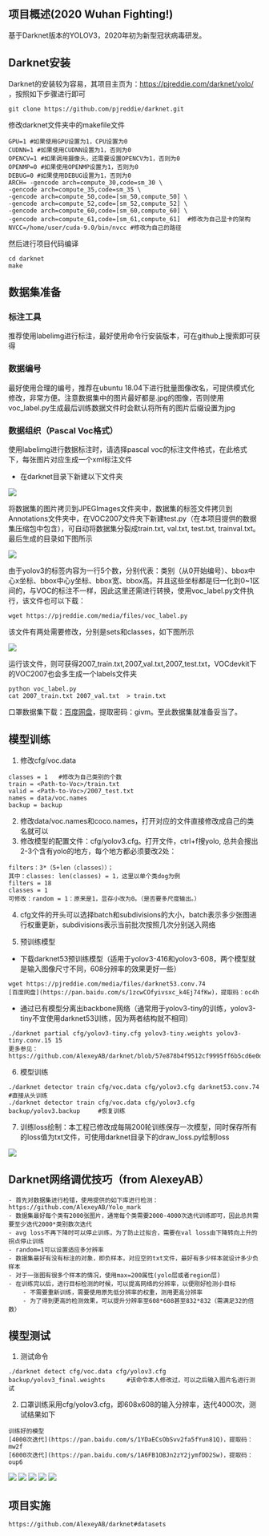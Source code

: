 ## 项目概述(2020 Wuhan Fighting!)
基于Darknet版本的YOLOV3，2020年初为新型冠状病毒研发。
## Darknet安装
Darknet的安装较为容易，其项目主页为：https://pjreddie.com/darknet/yolo/  ，按照如下步骤进行即可
```
git clone https://github.com/pjreddie/darknet.git
```
修改darknet文件夹中的makefile文件
```
GPU=1 #如果使用GPU设置为1，CPU设置为0
CUDNN=1 #如果使用CUDNN设置为1，否则为0
OPENCV=1 #如果调用摄像头，还需要设置OPENCV为1，否则为0
OPENMP=0 #如果使用OPENMP设置为1，否则为0
DEBUG=0 #如果使用DEBUG设置为1，否则为0
ARCH= -gencode arch=compute_30,code=sm_30 \
-gencode arch=compute_35,code=sm_35 \
-gencode arch=compute_50,code=[sm_50,compute_50] \
-gencode arch=compute_52,code=[sm_52,compute_52] \
-gencode arch=compute_60,code=[sm_60,compute_60] \
-gencode arch=compute_61,code=[sm_61,compute_61]  #修改为自己显卡的架构
NVCC=/home/user/cuda-9.0/bin/nvcc #修改为自己的路径
```
然后进行项目代码编译
```
cd darknet
make
```
## 数据集准备
### 标注工具
推荐使用labelimg进行标注，最好使用命令行安装版本，可在github上搜索即可获得
### 数据编号
最好使用合理的编号，推荐在ubuntu 18.04下进行批量图像改名，可提供模式化修改，非常方便。注意数据集中的图片最好都是.jpg的图像，否则使用voc_label.py生成最后训练数据文件时会默认将所有的图片后缀设置为jpg
### 数据组织（Pascal Voc格式）
使用labelimg进行数据标注时，请选择pascal voc的标注文件格式，在此格式下，每张图片对应生成一个xml标注文件
- 在darknet目录下新建以下文件夹

![](https://github.com/xywlpo/YOLOV3-Mask-Detection/blob/master/1.bmp)

将数据集的图片拷贝到JPEGImages文件夹中，数据集的标签文件拷贝到Annotations文件夹中，在VOC2007文件夹下新建test.py（在本项目提供的数据集压缩包中包含），可自动将数据集分裂成train.txt, val.txt, test.txt, trainval.txt。最后生成的目录如下图所示

![](https://github.com/xywlpo/YOLOV3-Mask-Detection/blob/master/2.bmp)

由于yolov3的标签内容为一行5个数，分别代表：类别（从0开始编号）、bbox中心x坐标、bbox中心y坐标、bbox宽、bbox高。并且这些坐标都是归一化到0~1区间的，与VOC的标注不一样，因此这里还需进行转换，使用voc_label.py文件执行，该文件也可以下载：
```
wget https://pjreddie.com/media/files/voc_label.py
```
该文件有两处需要修改，分别是sets和classes，如下图所示

![](https://github.com/xywlpo/YOLOV3-Mask-Detection/blob/master/3.bmp)

运行该文件，则可获得2007_train.txt,2007_val.txt,2007_test.txt，VOCdevkit下的VOC2007也会多生成一个labels文件夹
```
python voc_label.py
cat 2007_train.txt 2007_val.txt  > train.txt
````
口罩数据集下载：[百度网盘](https://pan.baidu.com/s/1xAdLEfaDB3PLHyKl3Uq4Mg)，提取密码：givm。至此数据集就准备妥当了。
## 模型训练
1. 修改cfg/voc.data
```
classes = 1   #修改为自己类别的个数
train = <Path-to-Voc>/train.txt
valid = <Path-to-Voc>/2007_test.txt
names = data/voc.names
backup = backup
```
2. 修改data/voc.names和coco.names，打开对应的文件直接修改成自己的类名就可以
3. 修改模型的配置文件：cfg/yolov3.cfg。打开文件，ctrl+f搜yolo, 总共会搜出2-3个含有yolo的地方，每个地方都必须要改2处：
```
filters：3*（5+len（classes））；
其中：classes: len(classes) = 1，这里以单个类dog为例
filters = 18
classes = 1
可修改：random = 1：原来是1，显存小改为0。（是否要多尺度输出。）
```
4. cfg文件的开头可以选择batch和subdivisions的大小，batch表示多少张图进行权重更新，subdivisions表示当前批次按照几次分别送入网络

5. 预训练模型
- 下载darknet53预训练模型（适用于yolov3-416和yolov3-608，两个模型就是输入图像尺寸不同，608分辨率的效果更好一些）
```
wget https://pjreddie.com/media/files/darknet53.conv.74
[百度网盘](https://pan.baidu.com/s/1zcwCOfyivsxc_k4Ej74fKw)，提取码：oc4h
```
- 通过已有模型分离出backbone网络（通常用于yolov3-tiny的训练，yolov3-tiny不宜使用darknet53训练，因为两者结构就不相同）
```
./darknet partial cfg/yolov3-tiny.cfg yolov3-tiny.weights yolov3-tiny.conv.15 15
更多参见：https://github.com/AlexeyAB/darknet/blob/57e878b4f9512cf9995ff6b5cd6e0d7dc1da9eaf/build/darknet/x64/partial.cmd#L24
```
6. 模型训练
```
./darknet detector train cfg/voc.data cfg/yolov3.cfg darknet53.conv.74        #直接从头训练
./darknet detector train cfg/voc.data cfg/yolov3.cfg backup/yolov3.backup     #恢复训练
```
7. 训练loss绘制：本工程已修改成每隔200轮训练保存一次模型，同时保存所有的loss值为txt文件，可使用darknet目录下的draw_loss.py绘制loss

![](https://github.com/xywlpo/YOLOV3-Mask-Detection/blob/master/loss.bmp)

## Darknet网络调优技巧（from AlexeyAB）
```
- 首先对数据集进行检错，使用提供的如下库进行检测：https://github.com/AlexeyAB/Yolo_mark
- 数据集最好每个类有2000张图片，通常每个类需要2000-4000次迭代训练即可，因此总共需要至少迭代2000*类别数次迭代
- avg loss不再下降时可以停止训练，为了防止过拟合，需要在val loss由下降转向上升的拐点停止训练
- random=1可以设置适应多分辨率
- 数据集最好有没有标注的对象，即负样本，对应空的txt文件，最好有多少样本就设计多少负样本
- 对于一张图有很多个样本的情况，使用max=200属性(yolo层或者region层)
- 在训练完以后，进行目标检测的时候，可以提高网络的分辨率，以便刚好检测小目标
    - 不需要重新训练，需要使用原先低分辨率的权重，测用更高分辨率
    - 为了得到更高的检测效果，可以提升分辨率至608*608甚至832*832（需满足32的倍数）
```
## 模型测试
1. 测试命令
```
./darknet detect cfg/voc.data cfg/yolov3.cfg backup/yolov3_final.weights      #该命令本人修改过，可以之后输入图片名进行测试
```
2. 口罩训练采用cfg/yolov3.cfg，即608x608的输入分辨率，迭代4000次，测试结果如下
```
训练好的模型
[4000次迭代](https://pan.baidu.com/s/1YDaECsObSvv2fa5fYun81Q)，提取码：mw2f
[6000次迭代](https://pan.baidu.com/s/1A6FB1OBJn2zY2jymfDD2Sw)，提取码：oup6
```
![](https://github.com/xywlpo/YOLOV3-Mask-Detection/blob/master/4.bmp)
![](https://github.com/xywlpo/YOLOV3-Mask-Detection/blob/master/5.bmp)
![](https://github.com/xywlpo/YOLOV3-Mask-Detection/blob/master/6.bmp)
![](https://github.com/xywlpo/YOLOV3-Mask-Detection/blob/master/7.bmp)
![](https://github.com/xywlpo/YOLOV3-Mask-Detection/blob/master/8.bmp)

## 项目实施
```
https://github.com/AlexeyAB/darknet#datasets
```
